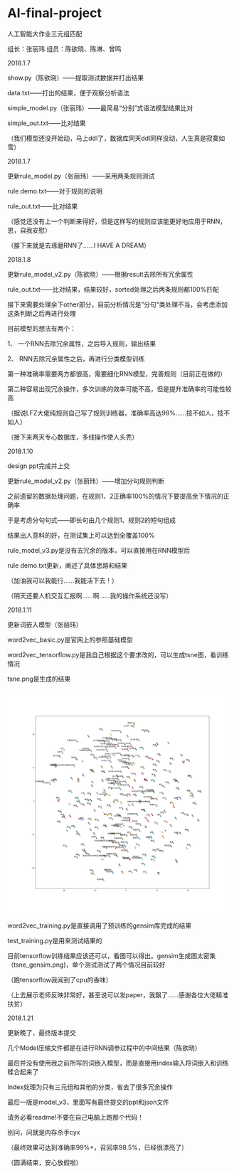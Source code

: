 # AI-final-project
人工智能大作业三元组匹配

组长：张丽玮 组员：陈欲晓、陈淋、曾鸣

2018.1.7

show.py（陈欲晓）——提取测试数据并打出结果

data.txt——打出的结果，便于观察分析语法

simple_model.py（张丽玮）——最简易“分别”式语法模型结果比对

simple_out.txt——比对结果

（我们模型还没开始动，马上ddl了，数据库同天ddl同样没动，人生真是寂寞如雪）

2018.1.7

更新rule_model.py（张丽玮）——采用两条规则测试

rule demo.txt——对于规则的说明

rule_out.txt——比对结果

（感觉还没有上一个判断来得好，但是这样写的规则应该能更好地应用于RNN，恩，自我安慰）

（接下来就是去琢磨RNN了……I HAVE A DREAM）

2018.1.8

更新rule_model_v2.py（陈欲晓）——根据result去除所有冗余属性

rule_out.txt——比对结果，结果较好，sorted处理之后两条规则都100%匹配

接下来需要处理余下other部分，目前分析情况是”分句“类处理不当，会考虑添加这条判断之后再进行处理

目前模型的想法有两个：

1、 一个RNN去除冗余属性，之后导入规则，输出结果

2、 RNN去除冗余属性之后，再进行分类模型训练

第一种准确率需要两方都很高，需要细化RNN模型，完善规则（目前正在做的）

第二种容易出现冗余操作，多次训练的效率可能不高，但是提升准确率的可能性较高

（据说LFZ大佬纯规则自己写了规则训练器，准确率高达98%……技不如人，技不如人）

（接下来两天专心数据库，多线操作使人头秃）

2018.1.10

design ppt完成并上交

更新rule_model_v2.py（张丽玮）——增加分句规则判断

之前遗留的数据处理问题，在规则1、2正确率100%的情况下要提高余下情况的正确率

于是考虑分句句式——即长句由几个规则1、规则2的短句组成

结果出人意料的好，在测试集上可以达到全覆盖100%

rule_model_v3.py是没有去冗余的版本，可以直接用在RNN模型后

rule demo.txt更新，阐述了具体思路和结果

（加油我可以我能行……我能活下去！）

（明天还要人机交互汇报啊……啊……我的操作系统还没写）

2018.1.11

更新词嵌入模型（张丽玮）

word2vec_basic.py是官网上的参照基础模型

word2vec_tensorflow.py是我自己根据这个要求改的，可以生成tsne图，看训练情况

tsne.png是生成的结果

![avatar](tsne.png)

word2vec_training.py是直接调用了预训练的gensim库完成的结果

test_training.py是用来测试结果的

目前tensorflow训练结果应该还可以，看图可以得出。gensim生成图太密集（tsne_gensim.png)，单个测试测试了两个情况目前较好

（跑tensorflow我闻到了cpu的香味）

（上去展示老师反映非常好，甚至说可以发paper，我飘了……感谢各位大佬精准扶贫）

2018.1.21

更新晚了，最终版本提交

几个Model压缩文件都是在进行RNN调参过程中的中间结果（陈欲晓）

最后并没有使用我之前所写的词嵌入模型，而是直接用index输入将词嵌入和训练糅合起来了

Index处理为只有三元组和其他的分类，省去了很多冗余操作

最后一版是model_v3，里面写有最终提交的ppt和json文件

请务必看readme!不要在自己电脑上跑那个代码！

别问，问就是内存杀手cyx

（最终效果可达到准确率99%+，召回率98.5%，已经很漂亮了）

（圆满结束，安心放假啦）



